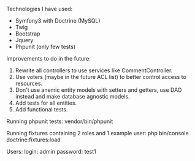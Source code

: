 Technologies I have used:
* Symfony3 with Doctrine (MySQL)
* Twig 
* Bootstrap
* Jquery
* Phpunit (only few tests)

Improvements to do in the future:
1. Rewrite all controllers to use services like CommentController.
2. Use voters (maybe in the future ACL list) to better control access to resources.
3. Don't use anemic entity models with setters and getters, use DAO instead and make database agnostic models.
4. Add tests for all entities.
5. Add functional tests.

Running phpunit tests:
vendor/bin/phpunit

Running fixtures containing 2 roles and 1 example user:
php bin/console doctrine:fixtures:load

Users:
login: admin
password: test1